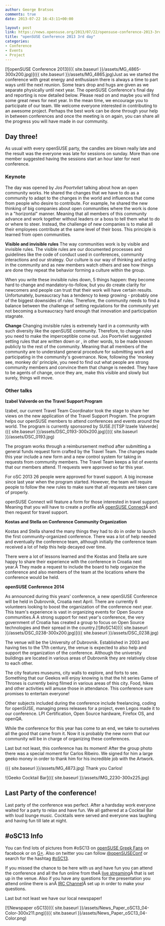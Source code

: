 ```yaml
---
author: George Bratsos
comments: true
date: 2013-07-22 16:43:11+00:00

layout: post
link: https://news.opensuse.org/2013/07/22/opensuse-conference-2013-3rd-day/
title: "openSUSE Conference 2013 3rd day"
categories:
- Conference
- Events
- Project
---
```

[![openSUSE Conference 2013]({{ site.baseurl }}/assets/MG_4865-300x200.jpg)]({{ site.baseurl }}/assets/MG_4865.jpg)Just as we started the conference with great energy and enthusiasm there is always a time to part ways until the next reunion. Some tears drop and hugs are given as we separate physically until next year. The openSUSE Conference's final day and reporting is now detailed below. Please read on and maybe you will find some great news for next year. In the mean time, we encourage you to participate of our team. We welcome everyone interested in contributing to an awesome project. Perhaps the best work can be done through your help in between conferences and once the meeting is on again, you can share all the progress you will have made in our community.

<!-- more -->




## Day three!


As usual with every openSUSE party, the candles are blown really late and the result was the everyone was late for sessions on sunday. More than one member suggested having the sessions start an hour later for next conference.


### Keynote


The day was opened by _Jos Poortvliet_ talking about how an open community works. He shared the changes that we have to do as a community to adapt to the changes in the world and influences that come from people who desire to contribute. For example, he shared the new thinking of big companies about open communities where the work is done in a "horizontal" manner. Meaning that all members of this community advance and work together without leaders or a boss to tell them what to do or where to steer. Instead, the challenge of new companies is to make all their employees contribute at the same level of their boss. This principle is learned from open communities.

**Visible and invisible rules**
The way communities work is by visible and invisible rules. The visible rules are our documented processes and guidelines like the code of conduct used in conferences, community interactions and our strategy. Our culture is our way of thinking and acting in the community and as new members watch others and see how things are done they repeat the behavior forming a culture within the group.

When you write these invisible rules down, 5 things happen: they become hard to change and mandatory-to-follow, but you do create clarity for newcomers and people can trust that their work will have certain results. Unfortunately, bureaucracy has a tendency to keep growing - probably one of the biggest downsides of rules. Therefore, the community needs to find a balance between the challenge of setting regulations for the community yet not becoming a bureaucracy hard enough that innovation and participation stagnate.

**Change**
Changing invisible rules is extremely hard in a community with such diversity like the openSUSE community. Therefore, to change rules you need to make the imperceptible come out. Jos Poortvliet suggested setting rules that are written down or , in other words, to be made known publicly to the rest of the community. Meaning that all members of the community are to understand general procedure for submitting work and participating in the community's governance. Now, following the 'monkey see, monkey do' principle, you need to find out what people are strong community members and convince them that change is needed. They have to be agents of change, once they are, make this visible and slowly but surely, things will move.


### Other talks


**Izabel Valverde on the Travel Support Program**

Izabel, our current Travel Team Coordinator took the stage to share her views on the new application of the Travel Support Program. The program helps our openSUSE members to attend conferences and events around the world. The program is currently sponsored by SUSE.[![TSP Izaele Valverde]({{ site.baseurl }}/assets/DSC_0193-300x200.jpg)]({{ site.baseurl }}/assets/DSC_0193.jpg)

The program works through a reimbursement method after submitting a general funds request form crafted by the Travel Team. The changes made this year include a new form and a new control system for taking in requests from community members. The Travel Team keeps a list of events that our members attend. 11 requests were approved so far this year.

For oSC 2013 26 people were approved for travel support. A big increase since last year when the program started. However, the team will require people to follow the new rules to make sure that all requests are taken care of properly.

openSUSE Connect will feature a form for those interested in travel support. Meaning that you will have to create a profile atÂ [openSUSE Connect](https://connect.opensuse.org/)Â and then request for travel support.

**Kostas and Stella on Conference Community Organization**

Kostas and Stella shared the many things they had to do in order to launch the first community-organized conference. There was a lot of help needed and eventually the conference team, although initially the conference team received a lot of help this help decayed over time.

There were a lot of lessons learned and the Kostas and Stella are sure happy to share their experience with the conference in Croatia next year.Â They made a request to include the board to help organize the conference and also members of the team at the locations where the conference would be held.

**openSUSE Conference 2014**

As announced during this years' conference, a new openSUSE Conference will be held in Dubrovnik, Croatia next April. There are currently 6 volunteers looking to boost the organization of the conference next year. This team's experience is vast in organizing events for Open Source communities.Â A strong support for next year's conference, the very government of Croatia has created a group to focus on Open Source technologies and their spread in the country.[![#oSC14]({{ site.baseurl }}/assets/DSC_0238-300x200.jpg)]({{ site.baseurl }}/assets/DSC_0238.jpg)

The venue will be the University of Dubrovnik. Established in 2003 and having ties to the 17th century, the venue is expected to also help and support the organization of the conference. Although the university buildings are located in various areas of Dubrovnik they are relatively close to each other.

The city features museums, city walls to explore, and forts to see. Something that our Geekos will enjoy knowing is that the hit series Game of Thrones is currently being filmed in various areas of this city. Food, hikes and other activities will amuse those in attendance. This conference sure promises to entertain everyone!

Other subjects included during the conference include freelancing, coding for openSUSE, managing press releases for a project, even Legos made it to our conference. LPI Certification, Open Source hardware, Firefox OS, and openQA.

While the conference for this year has come to an end, we take to ourselves all the good that came from it. Now it is probably the new norm that our community will be in charge of organizing these conferences.

Last but not least, this conference has its moment! After the group photo there was a special moment for Carlos Ribeiro. We signed for him a large geeko money in order to thank him for his incredible job with the Artwork.

({{ site.baseurl }}/assets/MG_4873.jpg) Thank you Carlos!



![Geeko Cocktail Bar]({{ site.baseurl }}/assets/IMG_2230-300x225.jpg)


## 




## Last Party of the conference!




Last party of the conference was perfect. After a hardsday work everyone waited for a party to relax and have fun. We all gathered at a Cocktail Bar with loud lounge music. Cocktails were served and everyone was laughing and having fun till late at night.


## #oSC13 Info


You can find lots of pictures from #oSC13 on [openSUSE Greek Fans](https://www.facebook.com/groups/opensuse.gr/photos/) on facebook or on [G+](https://plus.google.com/u/0/b/113385548251515365143/photos/113385548251515365143/albums). Also on twitter you can follow [@openSUSEConf](https://twitter.com/openSUSEConf) or search for the hashtag [#oSC13](https://twitter.com/search?q=%23oSC13&src=typd).

If you missed the chance to be here with us and have fun you can attend the conference and all the fun online from theÂ [live streaming](http://bambuser.com/channel/opensusetv)Â that is set up in the venue. Also if you have any questions for the presentation you attend online there is anÂ [IRC Channel](http://webchat.freenode.net?nick=lizard-attendee&channels=opensuse-conference)Â set up in order to make your questions.

Last but not least we have our local newspaper!

[![Newspaper oSC13]({{ site.baseurl }}/assets/News_Paper_oSC13_04-Color-300x211.png)]({{ site.baseurl }}/assets/News_Paper_oSC13_04-Color.png)		
